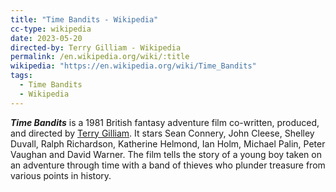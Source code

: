 ```yaml
---
title: "Time Bandits - Wikipedia"
cc-type: wikipedia
date: 2023-05-20
directed-by: Terry Gilliam - Wikipedia
permalink: /en.wikipedia.org/wiki/:title
wikipedia: "https://en.wikipedia.org/wiki/Time_Bandits"
tags:
  - Time Bandits
  - Wikipedia
---
```

***Time Bandits*** is a 1981 British fantasy adventure film co-written, produced, and directed by [Terry Gilliam](/en.wikipedia.org/wiki/Terry_Gilliam). It stars Sean Connery, John Cleese, Shelley Duvall, Ralph Richardson, Katherine Helmond, Ian Holm, Michael Palin, Peter Vaughan and David Warner. The film tells the story of a young boy taken on an adventure through time with a band of thieves who plunder treasure from various points in history.